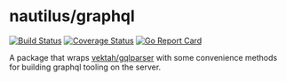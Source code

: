 # nautilus/graphql

[![Build Status](https://travis-ci.com/nautilus/graphql.svg?branch=master)](https://travis-ci.com/nautilus/graphql) [![Coverage Status](https://coveralls.io/repos/github/nautilus/graphql/badge.svg?branch=master)](https://coveralls.io/github/nautilus/graphql?branch=master) [![Go Report Card](https://goreportcard.com/badge/github.com/nautilus/gateway)](https://goreportcard.com/report/github.com/nautilus/gateway)

A package that wraps [vektah/gqlparser](https://github.com/vektah/gqlparser) with
some convenience methods for building graphql tooling on the server.
